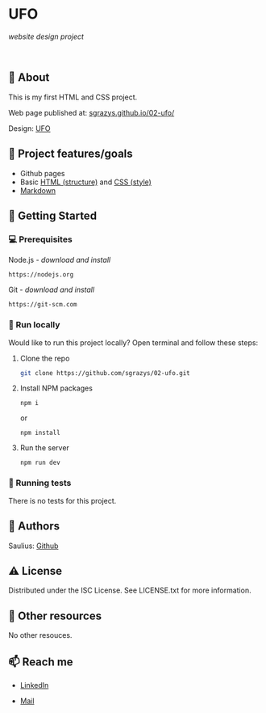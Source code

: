 
# UFO

_website design project_

<br>

## 🌟 About

This is my first HTML and CSS project.

Web page published at: [sgrazys.github.io/02-ufo/](https://sgrazys.github.io/02-ufo/)

Design: [UFO](./img/design.jpg)

## 🎯 Project features/goals

-   Github pages
-   Basic [HTML (structure)](https://www.w3schools.com/TAGS/default.asp) and [CSS (style)](https://www.w3schools.com/html/html_css.asp)
-   [Markdown](https://docs.github.com/en/get-started/writing-on-github/getting-started-with-writing-and-formatting-on-github/basic-writing-and-formatting-syntax)

## 🧰 Getting Started

### 💻 Prerequisites

Node.js - _download and install_

```
https://nodejs.org
```

Git - _download and install_

```
https://git-scm.com
```

### 🏃 Run locally

Would like to run this project locally? Open terminal and follow these steps:

1. Clone the repo
    ```sh
    git clone https://github.com/sgrazys/02-ufo.git
    ```
2. Install NPM packages
    ```
    npm i
    ```
    or
    ```
    npm install
    ```
3. Run the server
    ```
    npm run dev
    ```

### 🧪 Running tests

There is no tests for this project.

## 🥸 Authors

Saulius: [Github](https://github.com/sgrazys)

## ⚠️ License

Distributed under the ISC License. See LICENSE.txt for more information.

## 🔗 Other resources

No other resouces.

## 📫 Reach me
- [LinkedIn](https://www.linkedin.com/in/saulius-grazys/)

- [Mail](mailto:s.grazys@gmail.com)